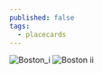 ```yaml
---
published: false
tags:
  - placecards
---
```

![Boston_i]({{site.baseurl}}/images/Boston_i.jpg)
![Boston ii]({{site.baseurl}}/images/Boston_ii.jpg)

